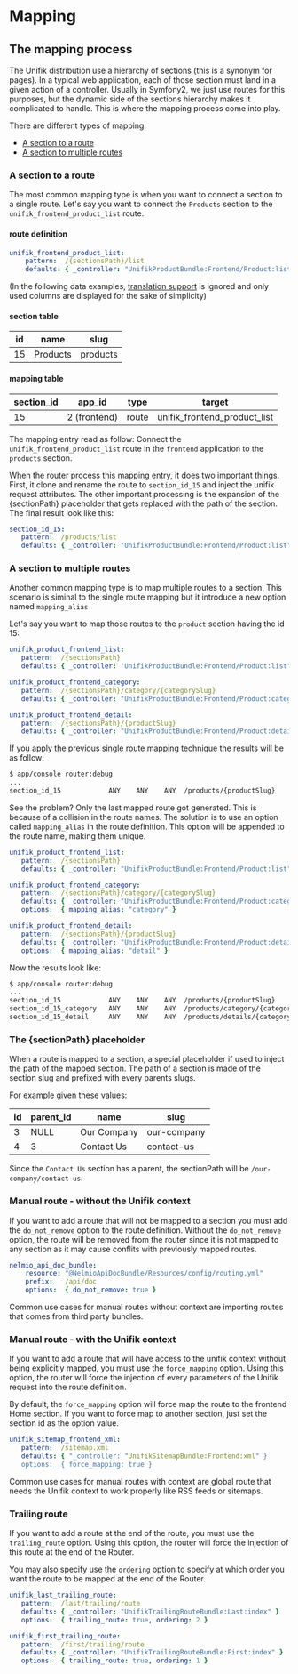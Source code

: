 Mapping
=========================

## The mapping process

The Unifik distribution use a hierarchy of sections (this is a synonym for pages). In a typical web application, each of those section must land in a given action of a controller. Usually in Symfony2, we just use routes for this purposes, but the dynamic side of the sections hierarchy makes it complicated to handle. This is where the mapping process come into play.

There are different types of mapping:

- [A section to a route](#a-section-to-a-route)
- [A section to multiple routes](#a-section-to-multiple-routes)

### A section to a route

The most common mapping type is when you want to connect a section to a single route.
Let's say you want to connect the `Products` section to the `unifik_frontend_product_list` route.

#### route definition
```yml
unifik_frontend_product_list:
    pattern:  /{sectionsPath}/list
    defaults: { _controller: "UnifikProductBundle:Frontend/Product:list" }
```

(In the following data examples, [translation support](todo) is ignored and only used columns are displayed for the sake of simplicity)

#### section table

| id            | name          | slug
| ------------- | ------------- | ------
| 15            | Products      | products

#### mapping table

| section_id    | app_id        | type   | target
| ------------- | ------------- | ------ | ---------
| 15            | 2 (frontend)  | route  | unifik_frontend_product_list

The mapping entry read as follow: Connect the `unifik_frontend_product_list` route in the `frontend` application to the `products` section.

When the router process this mapping entry, it does two important things. First, it clone and rename the route to `section_id_15` and inject the unifik request attributes. The other important processing is the expansion of the {sectionPath} placeholder that gets replaced with the path of the section. The final result look like this:

```yml
section_id_15:
   pattern:  /products/list
   defaults: { _controller: "UnifikProductBundle:Frontend/Product:list" }
```

### A section to multiple routes

Another common mapping type is to map multiple routes to a section. This scenario is siminal to the single route mapping but it introduce a new option named `mapping_alias`

Let's say you want to map those routes to the `product` section having the id 15:

```yml
unifik_product_frontend_list:
   pattern:  /{sectionsPath}
   defaults: { _controller: "UnifikProductBundle:Frontend/Product:list" }

unifik_product_frontend_category:
   pattern:  /{sectionsPath}/category/{categorySlug}
   defaults: { _controller: "UnifikProductBundle:Frontend/Product:category" }

unifik_product_frontend_detail:
   pattern:  /{sectionsPath}/{productSlug}
   defaults: { _controller: "UnifikProductBundle:Frontend/Product:detail" }
```

If you apply the previous single route mapping technique the results will be as follow:

```bash
$ app/console router:debug
...
section_id_15            ANY    ANY    ANY  /products/{productSlug}
```

See the problem? Only the last mapped route got generated. This is because of a collision in the route names. The solution is to use an option called `mapping_alias` in the route definition. This option will be appended to the route name, making them unique.

```yml
unifik_product_frontend_list:
   pattern:  /{sectionsPath}
   defaults: { _controller: "UnifikProductBundle:Frontend/Product:list" }

unifik_product_frontend_category:
   pattern:  /{sectionsPath}/category/{categorySlug}
   defaults: { _controller: "UnifikProductBundle:Frontend/Product:category" }
   options:  { mapping_alias: "category" }

unifik_product_frontend_detail:
   pattern:  /{sectionsPath}/{productSlug}
   defaults: { _controller: "UnifikProductBundle:Frontend/Product:detail" }
   options:  { mapping_alias: "detail" }
```

Now the results look like:

```bash
$ app/console router:debug
...
section_id_15            ANY    ANY    ANY  /products/{productSlug}
section_id_15_category   ANY    ANY    ANY  /products/category/{categorySlug}
section_id_15_detail     ANY    ANY    ANY  /products/details/{categorySlug}
```

### The {sectionPath} placeholder

When a route is mapped to a section, a special placeholder if used to inject the path of the mapped section. The path of a section is made of the section slug and prefixed with every parents slugs.

For example given these values:

| id  | parent_id | name          | slug
| --- | --------- | ------------- | ------
| 3   | NULL      | Our Company   | our-company
| 4   | 3         | Contact Us    | contact-us

Since the `Contact Us` section has a parent, the sectionPath will be `/our-company/contact-us`.

### Manual route - without the Unifik context

If you want to add a route that will not be mapped to a section you must add the `do_not_remove` option to the route definition. Without the `do_not_remove` option, the route will be removed from the router since it is not mapped to any section as it may cause conflits with previously mapped routes.

```yml
nelmio_api_doc_bundle:
    resource: "@NelmioApiDocBundle/Resources/config/routing.yml"
    prefix:   /api/doc
    options:  { do_not_remove: true }
```

Common use cases for manual routes without context are importing routes that comes from third party bundles.

### Manual route - with the Unifik context

If you want to add a route that will have access to the unifik context without being explicitly mapped, you must use the `force_mapping` option. Using this option, the router will force the injection of every parameters of the Unifik request into the route definition. 

By default, the `force_mapping` option will force map the route to the frontend Home section. If you want to force map to another section, just set the section id as the option value.  

```yml
unifik_sitemap_frontend_xml:
   pattern:  /sitemap.xml
   defaults: { "_controller: "UnifikSitemapBundle:Frontend:xml" }
   options:  { force_mapping: true }
```

Common use cases for manual routes with context are global route that needs the Unifik context to work properly like RSS feeds or sitemaps.

### Trailing route

If you want to add a route at the end of the route, you must use the `trailing_route` option. Using this option, the router will force the injection of this route at the end of the Router.

You may also specify use the `ordering` option to specify at which order you want the route to be mapped at the end of the Router.

```yml
unifik_last_trailing_route:
   pattern:  /last/trailing/route
   defaults: { _controller: "UnifikTrailingRouteBundle:Last:index" }
   options:  { trailing_route: true, ordering: 2 }

unifik_first_trailing_route:
   pattern:  /first/trailing/route
   defaults: { _controller: "UnifikTrailingRouteBundle:First:index" }
   options:  { trailing_route: true, ordering: 1 }
```